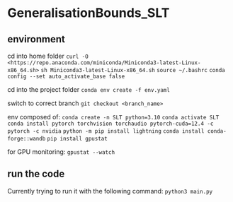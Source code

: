 # GeneralisationBounds_SLT

## environment

cd into home folder
`curl -O <https://repo.anaconda.com/miniconda/Miniconda3-latest-Linux-x86_64.sh>`
`sh Miniconda3-latest-Linux-x86_64.sh`
`source ~/.bashrc`
`conda config --set auto_activate_base false`

cd into the project folder
`conda env create -f env.yaml`

switch to correct branch
`git checkout <branch_name>`

env composed of:
`conda create -n SLT python=3.10`
`conda activate SLT`
`conda install pytorch torchvision torchaudio pytorch-cuda=12.4 -c pytorch -c nvidia`
`python -m pip install lightning`
`conda install conda-forge::wandb`
`pip install gpustat`

for GPU monitoring:
`gpustat --watch`

## run the code

Currently trying to run it with the following command:
`python3 main.py`
